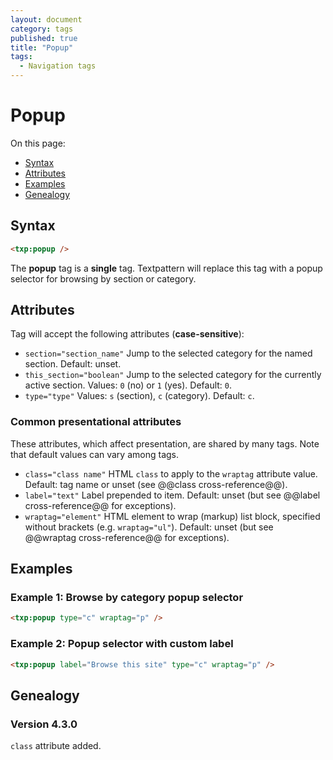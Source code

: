 ```yaml
---
layout: document
category: tags
published: true
title: "Popup"
tags:
  - Navigation tags
---
```


# Popup

On this page:

* [Syntax](#user-content-syntax)
* [Attributes](#user-content-attributes)
* [Examples](#user-content-examples)
* [Genealogy](#user-content-genealogy)

## Syntax

~~~ html
<txp:popup />
~~~

The **popup** tag is a __single__ tag. Textpattern will replace this tag with a popup selector for browsing by section or category.

## Attributes

Tag will accept the following attributes (**case-sensitive**):

* `section="section_name"`
Jump to the selected category for the named section.
Default: unset.
* `this_section="boolean"`
Jump to the selected category for the currently active section.
Values: `0` (no) or `1` (yes).
Default: `0`.
* `type="type"`
Values: `s` (section), `c` (category).
Default: `c`.

### Common presentational attributes

These attributes, which affect presentation, are shared by many tags. Note that default values can vary among tags.

* `class="class name"`
HTML `class` to apply to the `wraptag` attribute value.
Default: tag name or unset (see @@class cross-reference@@).
* `label="text"`
Label prepended to item.
Default: unset (but see @@label cross-reference@@ for exceptions).
* `wraptag="element"`
HTML element to wrap (markup) list block, specified without brackets (e.g. `wraptag="ul"`).
Default: unset (but see @@wraptag cross-reference@@ for exceptions).

## Examples

### Example 1: Browse by category popup selector

~~~ html
<txp:popup type="c" wraptag="p" />
~~~

### Example 2: Popup selector with custom label

~~~ html
<txp:popup label="Browse this site" type="c" wraptag="p" />
~~~

## Genealogy

### Version 4.3.0

`class` attribute added.
